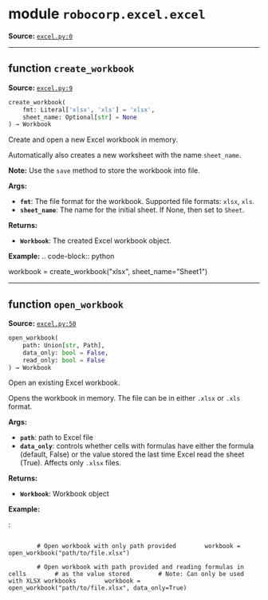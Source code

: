 <!-- markdownlint-disable -->

# module `robocorp.excel.excel`
**Source:** [`excel.py:0`](https://github.com/robocorp/robo/tree/master/excel/src/robocorp/excel/excel.py#L0)




---

## function `create_workbook`
**Source:** [`excel.py:9`](https://github.com/robocorp/robo/tree/master/excel/src/robocorp/excel/excel.py#L9)

```python
create_workbook(
    fmt: Literal['xlsx', 'xls'] = 'xlsx',
    sheet_name: Optional[str] = None
) → Workbook
```

Create and open a new Excel workbook in memory.

Automatically also creates a new worksheet with the name ``sheet_name``.

**Note:** Use the ``save`` method to store the workbook into file.



**Args:**

 - <b>`fmt`</b>:  The file format for the workbook. Supported file formats: ``xlsx``, ``xls``.
 - <b>`sheet_name`</b>:  The name for the initial sheet. If None, then set to ``Sheet``.



**Returns:**

 - <b>`Workbook`</b>:  The created Excel workbook object.



**Example:**
.. code-block:: python

workbook = create_workbook("xlsx", sheet_name="Sheet1")


---

## function `open_workbook`
**Source:** [`excel.py:50`](https://github.com/robocorp/robo/tree/master/excel/src/robocorp/excel/excel.py#L50)

```python
open_workbook(
    path: Union[str, Path],
    data_only: bool = False,
    read_only: bool = False
) → Workbook
```

Open an existing Excel workbook.

Opens the workbook in memory. The file can be in either ``.xlsx`` or ``.xls`` format.



**Args:**

 - <b>`path`</b>:  path to Excel file
 - <b>`data_only`</b>:  controls whether cells with formulas have either the formula (default, False) or the value stored the last time Excel read the sheet (True). Affects only ``.xlsx`` files.



**Returns:**

 - <b>`Workbook`</b>:  Workbook object



**Example:**


:
```

        # Open workbook with only path provided        workbook = open_workbook("path/to/file.xlsx")

        # Open workbook with path provided and reading formulas in cells        # as the value stored        # Note: Can only be used with XLSX workbooks        workbook = open_workbook("path/to/file.xlsx", data_only=True)


